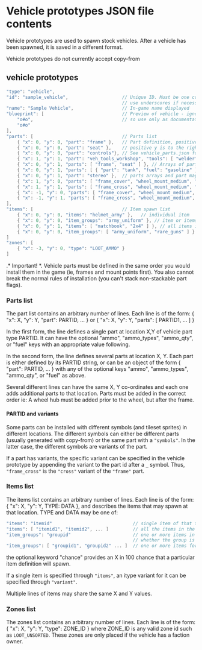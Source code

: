# Vehicle prototypes JSON file contents

Vehicle prototypes are used to spawn stock vehicles. After a vehicle has been spawned, it is saved in a different format.

Vehicle prototypes do not currently accept copy-from

## vehicle prototypes

```C++
"type": "vehicle",
"id": "sample_vehicle",                    // Unique ID. Must be one continuous word,
                                           // use underscores if necessary.
"name": "Sample Vehicle",                  // In-game name displayed
"blueprint": [                             // Preview of vehicle - ignored by the code,
    "o#o",                                 // so use only as documentation
    "o#o"
],
"parts": [                                 // Parts list
    { "x": 0, "y": 0, "part": "frame" },   // Part definition, positive x direction is up,
    { "x": 0, "y": 0, "part": "seat" },    // positive y is to the right
    { "x": 0, "y": 0, "part": "controls"}, // See vehicle_parts.json for part ids
    { "x": 1, "y": 1, "part": "veh_tools_workshop", "tools": [ "welder" ] },  // spawn attached tools
    { "x": 0, "y": 1, "parts": [ "frame", "seat" ] }, // Arrays of parts on the same space
    { "x": 0, "y": 1, "parts": [ { "part": "tank", "fuel": "gasoline" }, "battery_car" ] },
    { "x": 0, "y": 1, "part": "stereo" },  // parts arrays and part may be mixed on the same space
    { "x": 1, "y": 0, "parts": [ "frame_cover", "wheel_mount_medium", "wheel" ] },
    { "x": 1, "y": 1, "parts": [ "frame_cross", "wheel_mount_medium", "wheel" ] },
    { "x": -1, "y": 0, "parts": [ "frame_cover", "wheel_mount_medium", "wheel" ] },
    { "x": -1, "y": 1, "parts": [ "frame_cross", "wheel_mount_medium", "wheel" ] }
],
"items": [                                 // Item spawn list
    { "x": 0, "y": 0, "items": "helmet_army" },   // individual item
    { "x": 0, "y": 0, "item_groups": "army_uniform" }, // item or items from an item_group
    { "x": 0, "y": 1, "items": [ "matchbook", "2x4" ] }, // all items in the list spawn
    { "x": 0, "y": 0, "item_groups": [ "army_uniform", "rare_guns" ] } all item_groups are processed
]
"zones": [
    { "x": -3, "y": 0, "type": "LOOT_AMMO" }
]
```

.* Important! *. Vehicle parts must be defined in the same order you would install them in the game (ie, frames and mount points first).  You also cannot break the normal rules of installation (you can't stack non-stackable part flags).

### Parts list
The part list contains an arbitrary number of lines. Each line is of the form:
    { "x": X, "y": Y, "part": PARTID, ... }
or
    { "x": X, "y": Y, "parts": [ PARTID1, ... ] }

In the first form, the line defines a single part at location X,Y of vehicle part type PARTID. It can have the optional "ammo", "ammo_types", "ammo_qty", or "fuel" keys with an appropriate value following.

In the second form, the line defines several parts at location X, Y. Each part is either defined by its PARTID string, or can be an object of the form
    { "part": PARTID, ... }
with any of the optional keys  "ammo", "ammo_types", "ammo_qty", or "fuel" as above.

Several different lines can have the same X, Y co-ordinates and each one adds additional parts to that location. Parts must be added in the correct order ie: A wheel hub must be added prior to the wheel, but after the frame.

#### PARTID and variants
Some parts can be installed with different symbols (and tileset sprites) in different locations.  The different symbols can either be different parts (usually generated with copy-from) or the same part with a `"symbols"`.  In the latter case, the different symbols are variants of the part.

If a part has variants, the specific variant can be specified in the vehicle prototype by appending the variant to the part id after a `_` symbol.  Thus, `"frame_cross"` is the `"cross"` variant of the `"frame"` part.

### Items list
The items list contains an arbitrary number of lines. Each line is of the form:
    { "x": X, "y": Y, TYPE: DATA },
and describes the items that may spawn at that location.
TYPE and DATA may be one of:
```C++
"items": "itemid"                              // single item of that type
"items": [ "itemid1", "itemid2", ... ]         // all the items in the array
"item_groups": "groupid"                       // one or more items in the group, depending on
                                               // whether the group is a collection or distribution
"item_groups": [ "groupid1", "groupid2" ... ]  // one or more items for each group
```
the optional keyword "chance" provides an X in 100 chance that a particular item definition will spawn.

If a single item is specified through `"items"`, an itype variant for it can be specified through `"variant"`.

Multiple lines of items may share the same X and Y values.

### Zones list
The zones list contains an arbitrary number of lines. Each line is of the form:
    { "x": X, "y": Y, "type": ZONE_ID }
where ZONE_ID is any valid zone id such as `LOOT_UNSORTED`.
These zones are only placed if the vehicle has a faction owner.
